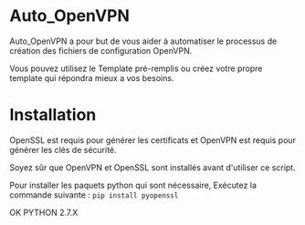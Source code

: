 # Auto_OpenVPN

Auto_OpenVPN a pour but de vous aider à automatiser le processus de création des fichiers de configuration OpenVPN.

Vous pouvez utilisez le Template pré-remplis ou créez votre propre template qui répondra mieux a vos besoins.

# Installation

OpenSSL est requis pour générer les certificats et OpenVPN est requis pour générer les clés de sécurité.

Soyez sûr que OpenVPN et OpenSSL sont installés avant d'utiliser ce script.

Pour installer les paquets python qui sont nécessaire, Exécutez la commande suivante : ```pip install pyopenssl```

OK PYTHON 2.7.X
